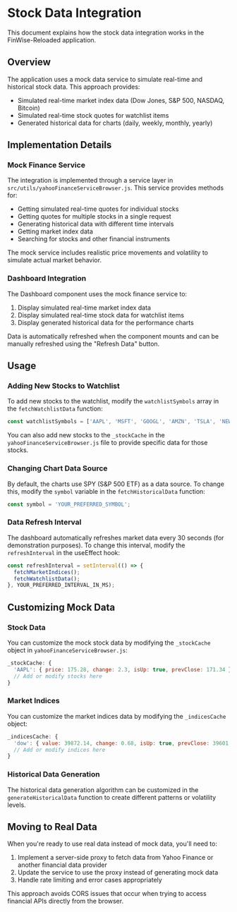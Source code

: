 # Stock Data Integration

This document explains how the stock data integration works in the FinWise-Reloaded application.

## Overview

The application uses a mock data service to simulate real-time and historical stock data. This approach provides:

- Simulated real-time market index data (Dow Jones, S&P 500, NASDAQ, Bitcoin)
- Simulated real-time stock quotes for watchlist items
- Generated historical data for charts (daily, weekly, monthly, yearly)

## Implementation Details

### Mock Finance Service

The integration is implemented through a service layer in `src/utils/yahooFinanceServiceBrowser.js`. This service provides methods for:

- Getting simulated real-time quotes for individual stocks
- Getting quotes for multiple stocks in a single request
- Generating historical data with different time intervals
- Getting market index data
- Searching for stocks and other financial instruments

The mock service includes realistic price movements and volatility to simulate actual market behavior.

### Dashboard Integration

The Dashboard component uses the mock finance service to:

1. Display simulated real-time market index data
2. Display simulated real-time stock data for watchlist items
3. Display generated historical data for the performance charts

Data is automatically refreshed when the component mounts and can be manually refreshed using the "Refresh Data" button.

## Usage

### Adding New Stocks to Watchlist

To add new stocks to the watchlist, modify the `watchlistSymbols` array in the `fetchWatchlistData` function:

```javascript
const watchlistSymbols = ['AAPL', 'MSFT', 'GOOGL', 'AMZN', 'TSLA', 'NEW_SYMBOL'];
```

You can also add new stocks to the `_stockCache` in the `yahooFinanceServiceBrowser.js` file to provide specific data for those stocks.

### Changing Chart Data Source

By default, the charts use SPY (S&P 500 ETF) as a data source. To change this, modify the `symbol` variable in the `fetchHistoricalData` function:

```javascript
const symbol = 'YOUR_PREFERRED_SYMBOL';
```

### Data Refresh Interval

The dashboard automatically refreshes market data every 30 seconds (for demonstration purposes). To change this interval, modify the `refreshInterval` in the useEffect hook:

```javascript
const refreshInterval = setInterval(() => {
  fetchMarketIndices();
  fetchWatchlistData();
}, YOUR_PREFERRED_INTERVAL_IN_MS);
```

## Customizing Mock Data

### Stock Data

You can customize the mock stock data by modifying the `_stockCache` object in `yahooFinanceServiceBrowser.js`:

```javascript
_stockCache: {
  'AAPL': { price: 175.28, change: 2.3, isUp: true, prevClose: 171.34 },
  // Add or modify stocks here
}
```

### Market Indices

You can customize the market indices data by modifying the `_indicesCache` object:

```javascript
_indicesCache: {
  'dow': { value: 39872.14, change: 0.68, isUp: true, prevClose: 39601.47 },
  // Add or modify indices here
}
```

### Historical Data Generation

The historical data generation algorithm can be customized in the `generateHistoricalData` function to create different patterns or volatility levels.

## Moving to Real Data

When you're ready to use real data instead of mock data, you'll need to:

1. Implement a server-side proxy to fetch data from Yahoo Finance or another financial data provider
2. Update the service to use the proxy instead of generating mock data
3. Handle rate limiting and error cases appropriately

This approach avoids CORS issues that occur when trying to access financial APIs directly from the browser.